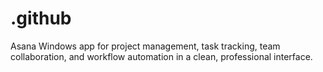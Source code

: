# .github
Asana Windows app for project management, task tracking, team collaboration, and workflow automation in a clean, professional interface.
